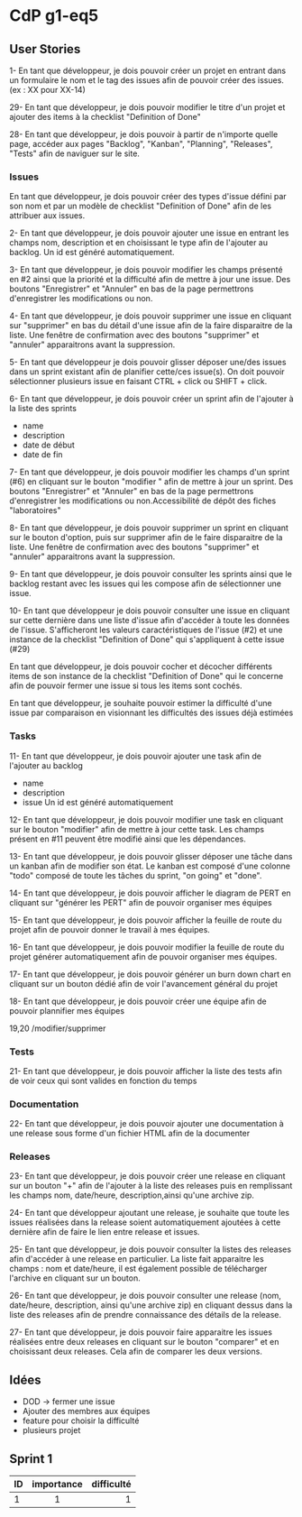 # CdP g1-eq5

## User Stories

1- En tant que développeur, je dois pouvoir créer un projet en entrant dans un formulaire le nom et le tag des issues 
afin de pouvoir créer des issues. (ex : XX pour XX-14)

29- En tant que développeur, je dois pouvoir modifier le titre d'un projet et ajouter des items à la checklist "Definition of Done"
  
28- En tant que développeur, je dois pouvoir à partir de n'importe quelle page, accéder aux pages "Backlog", "Kanban",
 "Planning", "Releases", "Tests" afin de naviguer sur le site. 

### Issues

En tant que développeur, je dois pouvoir créer des types d'issue défini par son nom et par un modèle de checklist 
"Definition of Done" afin de les attribuer aux issues.

2- En tant que développeur, je dois pouvoir ajouter une issue en entrant les champs nom, description et en
 choisissant le type afin de l'ajouter au backlog. Un id est généré automatiquement.

3- En tant que développeur, je dois pouvoir modifier les champs présenté en #2 ainsi que la priorité et la difficulté
afin de mettre à jour une issue. Des boutons "Enregistrer" et "Annuler" en bas de la page permettrons d'enregistrer
 les modifications ou non.

4- En tant que développeur, je dois pouvoir supprimer une issue en cliquant sur "supprimer" en bas du détail d'une issue
 afin de la faire disparaitre de la liste. Une fenêtre de confirmation avec des boutons "supprimer" et "annuler"
 apparaitrons avant la suppression.

5- En tant que développeur je dois pouvoir glisser déposer une/des issues dans un sprint existant afin de planifier
 cette/ces issue(s). On doit pouvoir sélectionner plusieurs issue en faisant CTRL + click ou SHIFT + click.

6- En tant que développeur, je dois pouvoir créer un sprint afin de l'ajouter à la liste des sprints
- name
- description
- date de début
- date de fin

7- En tant que développeur, je dois pouvoir modifier les champs d'un sprint (#6) en cliquant sur le bouton "modifier
" afin de mettre à jour un sprint. Des boutons "Enregistrer" et "Annuler" en bas de la page permettrons d'enregistrer
 les modifications ou non.Accessibilité de dépôt des fiches "laboratoires"
 
8- En tant que développeur, je dois pouvoir supprimer un sprint en cliquant sur le bouton d'option, puis sur
 supprimer afin de le faire disparaitre de la liste. Une fenêtre de confirmation avec des boutons "supprimer" et
  "annuler" apparaitrons avant la suppression.

9- En tant que développeur, je dois pouvoir consulter les sprints ainsi que le backlog restant avec les issues qui
 les compose afin de sélectionner une issue.
 
10- En tant que développeur je dois pouvoir consulter une issue en cliquant sur cette dernière dans une liste d'issue
 afin d'accéder à toute les données de l'issue. S'afficheront les valeurs caractéristiques de l'issue (#2) et une instance
 de la checklist "Definition of Done" qui s'appliquent à cette issue (#29)

En tant que développeur, je dois pouvoir cocher et décocher différents items de son instance de la checklist "Definition
 of Done" qui le concerne afin de pouvoir fermer une issue si tous les items sont cochés.

En tant que développeur, je souhaite pouvoir estimer la difficulté d'une issue par comparaison en visionnant les difficultés
 des issues déjà estimées



### Tasks

11- En tant que développeur, je dois pouvoir ajouter une task afin de l'ajouter au backlog
- name
- description
- issue
Un id est généré automatiquement

12- En tant que développeur, je dois pouvoir modifier une task en cliquant sur le bouton "modifier" afin de mettre
 à jour cette task. Les champs présent en #11 peuvent être modifié ainsi que les dépendances.

13- En tant que développeur, je dois pouvoir glisser déposer une tâche dans un kanban afin de modifier son état. Le
kanban est composé d'une colonne "todo" composé de toute les tâches du sprint, "on going" et "done".

14- En tant que développeur, je dois pouvoir afficher le diagram de PERT en cliquant sur "générer les PERT" afin de
 pouvoir organiser mes équipes

15- En tant que développeur, je dois pouvoir afficher la feuille de route du projet afin de pouvoir donner le travail
 à mes équipes.

16- En tant que développeur, je dois pouvoir modifier la feuille de route du projet générer automatiquement afin de
 pouvoir organiser mes équipes.

17- En tant que développeur, je dois pouvoir générer un burn down chart en cliquant sur un bouton dédié afin de voir
 l'avancement général du projet

18- En tant que développeur, je dois pouvoir créer une équipe afin de pouvoir plannifier mes équipes

19,20
/modifier/supprimer


### Tests

21- En tant que développeur, je dois pouvoir afficher la liste des tests afin de voir ceux qui sont valides en
 fonction du temps

### Documentation
22- En tant que développeur, je dois pouvoir ajouter une documentation à une release sous forme d'un fichier HTML afin
 de la documenter

### Releases
23- En tant que développeur, je dois pouvoir créer une release en cliquant sur un bouton "+" afin de l'ajouter à la
 liste des releases puis en remplissant les champs nom, date/heure, description,ainsi qu'une archive zip.
 
24- En tant que développeur ajoutant une release, je souhaite que toute les issues réalisées dans la release soient
 automatiquement ajoutées à cette dernière afin de faire le lien entre release et issues.

25- En tant que développeur, je dois pouvoir consulter la listes des releases afin d'accéder à une release en
 particulier. La liste fait apparaitre les champs : nom et date/heure, il est également possible de télécharger
 l'archive en cliquant sur un bouton.
 
26- En tant que développeur, je dois pouvoir consulter une release (nom, date/heure, description, ainsi qu'une archive
 zip) en cliquant dessus dans la liste des releases afin de prendre connaissance des détails de la release.

27- En tant que développeur, je dois pouvoir faire apparaitre les issues réalisées entre deux releases en
cliquant sur le bouton "comparer" et en choisissant deux releases. Cela afin de comparer les deux
 versions. 
  
## Idées
- DOD -> fermer une issue
- Ajouter des membres aux équipes
- feature pour choisir la difficulté
- plusieurs projet

## Sprint 1
| ID  |  importance    |  difficulté |
|-----|:--------------:|------------:|
|  1  |       1        |      1      |
